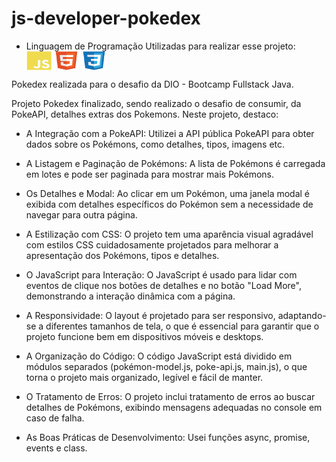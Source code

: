 # js-developer-pokedex
- Linguagem de Programação Utilizadas para realizar esse projeto:  
  <div style="display: inline_block">
    <img align="center" alt="Victor-Js" height="30" width="40" src="https://raw.githubusercontent.com/devicons/devicon/master/icons/javascript/javascript-plain.svg">
    <img align="center" alt="Victor-HTML" height="30" width="40" src="https://raw.githubusercontent.com/devicons/devicon/master/icons/html5/html5-original.svg">
    <img align="center" alt="Victor-CSS" height="30" width="40" src="https://raw.githubusercontent.com/devicons/devicon/master/icons/css3/css3-original.svg">
  </div>

Pokedex realizada para o desafio da DIO - Bootcamp Fullstack Java.

Projeto Pokedex finalizado, sendo realizado o desafio de consumir, da PokeAPI, detalhes extras dos Pokemons. Neste projeto, destaco: 

- A Integração com a PokeAPI: Utilizei a API pública PokeAPI para obter dados sobre os Pokémons, como detalhes, tipos, imagens etc.

- A Listagem e Paginação de Pokémons: A lista de Pokémons é carregada em lotes e pode ser paginada para mostrar mais Pokémons.

- Os Detalhes e Modal: Ao clicar em um Pokémon, uma janela modal é exibida com detalhes específicos do Pokémon sem a necessidade de navegar para outra página.

- A Estilização com CSS: O projeto tem uma aparência visual agradável com estilos CSS cuidadosamente projetados para melhorar a apresentação dos Pokémons, tipos e detalhes.

- O JavaScript para Interação: O JavaScript é usado para lidar com eventos de clique nos botões de detalhes e no botão "Load More", demonstrando a interação dinâmica com a página.

- A Responsividade: O layout é projetado para ser responsivo, adaptando-se a diferentes tamanhos de tela, o que é essencial para garantir que o projeto funcione bem em dispositivos móveis e desktops.

- A Organização do Código: O código JavaScript está dividido em módulos separados (pokémon-model.js, poke-api.js, main.js), o que torna o projeto mais organizado, legível e fácil de manter.

- O Tratamento de Erros: O projeto inclui tratamento de erros ao buscar detalhes de Pokémons, exibindo mensagens adequadas no console em caso de falha.

- As Boas Práticas de Desenvolvimento: Usei funções async, promise, events e class.